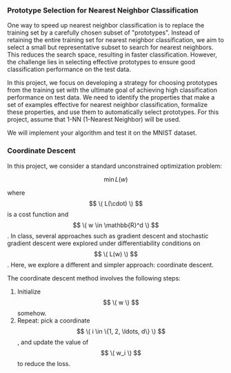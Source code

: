 
### Prototype Selection for Nearest Neighbor Classification

One way to speed up nearest neighbor classification is to replace the training set by a carefully chosen subset of "prototypes". Instead of retaining the entire training set for nearest neighbor classification, we aim to select a small but representative subset to search for nearest neighbors. This reduces the search space, resulting in faster classification. However, the challenge lies in selecting effective prototypes to ensure good classification performance on the test data.

In this project, we focus on developing a strategy for choosing prototypes from the training set with the ultimate goal of achieving high classification performance on test data. We need to identify the properties that make a set of examples effective for nearest neighbor classification, formalize these properties, and use them to automatically select prototypes. For this project, assume that 1-NN (1-Nearest Neighbor) will be used.

We will implement your algorithm and test it on the MNIST dataset.



### Coordinate Descent

In this project, we consider a standard unconstrained optimization problem:

$$ \min L(w) $$

where $$ \( L(\cdot) \) $$ is a cost function and $$ \( w \in \mathbb{R}^d \) $$. In class, several approaches such as gradient descent and stochastic gradient descent were explored under differentiability conditions on $$ \( L(w) \) $$. Here, we explore a different and simpler approach: coordinate descent.

The coordinate descent method involves the following steps:

1. Initialize $$ \( w \) $$ somehow.
2. Repeat: pick a coordinate $$ \( i \in \{1, 2, \ldots, d\} \) $$, and update the value of $$ \( w_i \) $$ to reduce the loss.

